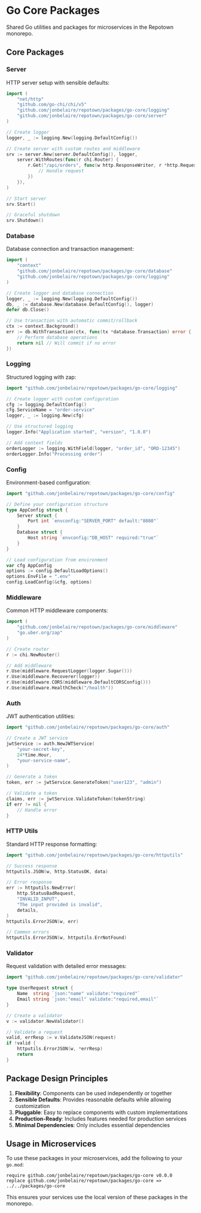 # Go Core Packages

Shared Go utilities and packages for microservices in the Repotown monorepo.

## Core Packages

### Server

HTTP server setup with sensible defaults:

```go
import (
    "net/http"
    "github.com/go-chi/chi/v5"
    "github.com/jonbelaire/repotown/packages/go-core/logging"
    "github.com/jonbelaire/repotown/packages/go-core/server"
)

// Create logger
logger, _ := logging.New(logging.DefaultConfig())

// Create server with custom routes and middleware
srv := server.New(server.DefaultConfig(), logger, 
    server.WithRoutes(func(r chi.Router) {
        r.Get("/api/orders", func(w http.ResponseWriter, r *http.Request) {
            // Handle request
        })
    }),
)

// Start server
srv.Start()

// Graceful shutdown
srv.Shutdown()
```

### Database

Database connection and transaction management:

```go
import (
    "context"
    "github.com/jonbelaire/repotown/packages/go-core/database"
    "github.com/jonbelaire/repotown/packages/go-core/logging"
)

// Create logger and database connection
logger, _ := logging.New(logging.DefaultConfig())
db, _ := database.New(database.DefaultConfig(), logger)
defer db.Close()

// Use transaction with automatic commit/rollback
ctx := context.Background()
err := db.WithTransaction(ctx, func(tx *database.Transaction) error {
    // Perform database operations
    return nil // Will commit if no error
})
```

### Logging

Structured logging with zap:

```go
import "github.com/jonbelaire/repotown/packages/go-core/logging"

// Create logger with custom configuration
cfg := logging.DefaultConfig()
cfg.ServiceName = "order-service"
logger, _ := logging.New(cfg)

// Use structured logging
logger.Info("Application started", "version", "1.0.0")

// Add context fields
orderLogger := logging.WithField(logger, "order_id", "ORD-12345")
orderLogger.Info("Processing order")
```

### Config

Environment-based configuration:

```go
import "github.com/jonbelaire/repotown/packages/go-core/config"

// Define your configuration structure
type AppConfig struct {
    Server struct {
        Port int `envconfig:"SERVER_PORT" default:"8080"`
    }
    Database struct {
        Host string `envconfig:"DB_HOST" required:"true"`
    }
}

// Load configuration from environment
var cfg AppConfig
options := config.DefaultLoadOptions()
options.EnvFile = ".env"
config.LoadConfig(&cfg, options)
```

### Middleware

Common HTTP middleware components:

```go
import (
    "github.com/jonbelaire/repotown/packages/go-core/middleware"
    "go.uber.org/zap"
)

// Create router
r := chi.NewRouter()

// Add middleware
r.Use(middleware.RequestLogger(logger.Sugar()))
r.Use(middleware.Recoverer(logger))
r.Use(middleware.CORS(middleware.DefaultCORSConfig()))
r.Use(middleware.HealthCheck("/health"))
```

### Auth

JWT authentication utilities:

```go
import "github.com/jonbelaire/repotown/packages/go-core/auth"

// Create a JWT service
jwtService := auth.NewJWTService(
    "your-secret-key",
    24*time.Hour,
    "your-service-name",
)

// Generate a token
token, err := jwtService.GenerateToken("user123", "admin")

// Validate a token
claims, err := jwtService.ValidateToken(tokenString)
if err != nil {
    // Handle error
}
```

### HTTP Utils

Standard HTTP response formatting:

```go
import "github.com/jonbelaire/repotown/packages/go-core/httputils"

// Success response
httputils.JSON(w, http.StatusOK, data)

// Error response
err := httputils.NewError(
    http.StatusBadRequest,
    "INVALID_INPUT",
    "The input provided is invalid",
    details,
)
httputils.ErrorJSON(w, err)

// Common errors
httputils.ErrorJSON(w, httputils.ErrNotFound)
```

### Validator

Request validation with detailed error messages:

```go
import "github.com/jonbelaire/repotown/packages/go-core/validator"

type UserRequest struct {
    Name  string `json:"name" validate:"required"`
    Email string `json:"email" validate:"required,email"`
}

// Create a validator
v := validator.NewValidator()

// Validate a request
valid, errResp := v.ValidateJSON(request)
if !valid {
    httputils.ErrorJSON(w, *errResp)
    return
}
```

## Package Design Principles

1. **Flexibility**: Components can be used independently or together
2. **Sensible Defaults**: Provides reasonable defaults while allowing customization
3. **Pluggable**: Easy to replace components with custom implementations
4. **Production-Ready**: Includes features needed for production services
5. **Minimal Dependencies**: Only includes essential dependencies

## Usage in Microservices

To use these packages in your microservices, add the following to your `go.mod`:

```
require github.com/jonbelaire/repotown/packages/go-core v0.0.0
replace github.com/jonbelaire/repotown/packages/go-core => ../../packages/go-core
```

This ensures your services use the local version of these packages in the monorepo.